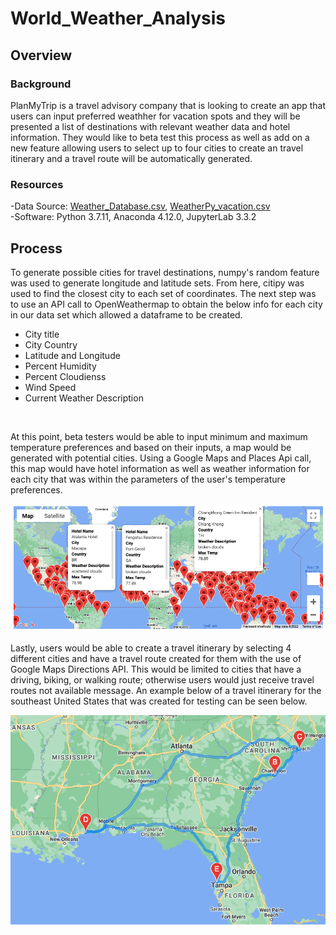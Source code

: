 # World_Weather_Analysis

## Overview 
### Background
PlanMyTrip is a travel advisory company that is looking to create an app that users can input preferred weathher for vacation spots and they will be presented a list of destinations with relevant weather data and hotel information.  They would like to beta test this process as well as add on a new feature allowing users to select up to four cities to create an travel itinerary and a travel route will be automatically generated.  

### Resources
-Data Source: [Weather_Database.csv](https://github.com/Bulzeye89/World_Weather_Analysis/blob/main/Weather_Database/Weather_Database.csv), [WeatherPy_vacation.csv](https://github.com/Bulzeye89/World_Weather_Analysis/blob/main/Vacation_Search/WeatherPy_vacation.csv)<br>
-Software: Python 3.7.11, Anaconda 4.12.0, JupyterLab 3.3.2

## Process
To generate possible cities for travel destinations, numpy's random feature was used to generate longitude and latitude sets.  From here, citipy was used to find the closest city to each set of coordinates.  The next step was to use an API call to OpenWeathermap to obtain the below info for each city in our data set which allowed a dataframe to be created.  
- City title
- City Country
- Latitude and Longitude
- Percent Humidity
- Percent Cloudienss
- Wind Speed
- Current Weather Description

<br>

At this point, beta testers would be able to input minimum and maximum temperature preferences and based on their inputs, a map would be generated with potential cities.  Using a Google Maps and Places Api call, this map would have hotel information as well as weather information for each city that was within the parameters of the user's temperature preferences.  



<p float="left">
<img src="https://github.com/Bulzeye89/World_Weather_Analysis/blob/main/Vacation_Search/WeatherPy_vacation_map.png" 
</p>  



Lastly, users would be able to create a travel itinerary by selecting 4 different cities and have a travel route created for them with the use of Google Maps Directions API.  This would be limited to cities that have a driving, biking, or walking route; otherwise users would just receive travel routes not available message.  An example below of a travel itinerary for the southeast United States that was created for testing can be seen below.  
  
<p float="left">
<img src="https://github.com/Bulzeye89/World_Weather_Analysis/blob/main/Vacation_Itinerary/WeatherPy_travel_map.png" 
</p>  

  
  
